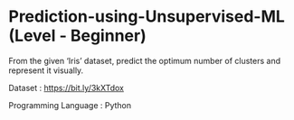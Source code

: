 # Prediction-using-Unsupervised-ML (Level - Beginner)

From the given ‘Iris’ dataset, predict the optimum number of clusters 
and represent it visually.

Dataset : https://bit.ly/3kXTdox

Programming Language : Python
